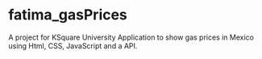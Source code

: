 # fatima_gasPrices

A project for KSquare University 
Application to show gas prices in Mexico using Html, CSS, JavaScript and a API.